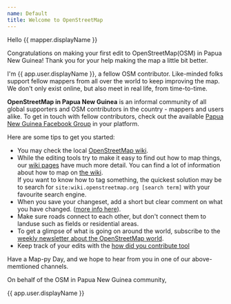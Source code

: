 ```yaml
---
name: Default
title: Welcome to OpenStreetMap
---
```

Hello {{ mapper.displayName }}

Congratulations on making your first edit to OpenStreetMap(OSM) in Papua New Guinea! Thank you for your help making the map a little bit better.

I'm {{ app.user.displayName }}, a fellow OSM contributor. Like-minded folks support fellow mappers from all over the world to keep improving the map. We don't only exist online, but also meet in real life, from time-to-time.

**OpenStreetMap in Papua New Guinea** is an informal community of all global supporters and OSM contributors in the country - mappers and users alike. To get in touch with fellow contributors, check out the available [Papua New Guinea Facebook Group](https://www.facebook.com/groups/4996748003765887) in your platform.

Here are some tips to get you started:

- You may check the local [OpenStreetMap wiki](https://wiki.openstreetmap.org/wiki/Papua_New_Guinea).
- While the editing tools try to make it easy to find out how to map things, our [wiki pages](https://wiki.openstreetmap.org/wiki/) have much more detail. You can find a lot of information about how to map on [the wiki](https://wiki.openstreetmap.org/wiki/).  
If you want to know how to tag something, the quickest solution may be to search for `site:wiki.openstreetmap.org [search term]` with your favourite search engine.
- When you save your changeset, add a short but clear comment on what you have changed. ([more info here](https://wiki.openstreetmap.org/wiki/Good_changeset_comments)).
- Make sure roads connect to each other, but don't connect them to landuse such as fields or residential areas.
- To get a glimpse of what is going on around the world, subscribe to the [weekly newsletter about the OpenStreetMap world](https://weeklyosm.eu/).
- Keep track of your edits with the [how did you contribute tool](https://hdyc.neis-one.org/)

Have a Map-py Day, and we hope to hear from you in one of our above-memtioned channels.

On behalf of the OSM in Papua New Guinea community,

{{ app.user.displayName }}
